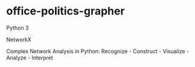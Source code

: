# office-politics-grapher

Python 3 

NetworkX

Complex Network Analysis in Python: Recognize - Construct - Visualize - Analyze - Interpret

